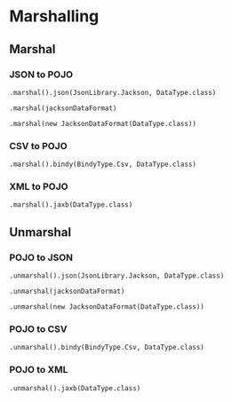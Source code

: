 # Marshalling 

## Marshal

### JSON to POJO
    .marshal().json(JsonLibrary.Jackson, DataType.class)
    
    .marshal(jacksonDataFormat)
    
    .marshal(new JacksonDataFormat(DataType.class))
### CSV to POJO
    .marshal().bindy(BindyType.Csv, DataType.class)

### XML to POJO
    .marshal().jaxb(DataType.class)

## Unmarshal

### POJO to JSON
    .unmarshal().json(JsonLibrary.Jackson, DataType.class)
    
    .unmarshal(jacksonDataFormat)
    
    .unmarshal(new JacksonDataFormat(DataType.class))
    
### POJO to CSV
    .unmarshal().bindy(BindyType.Csv, DataType.class)

### POJO to XML
    .unmarshal().jaxb(DataType.class)
